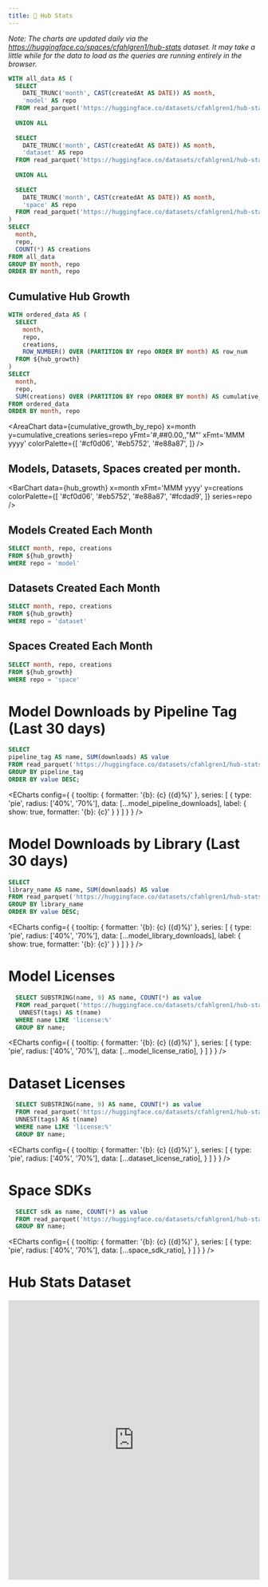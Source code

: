```yaml
---
title: 🤗 Hub Stats
---
```


_Note: The charts are updated daily via the https://huggingface.co/spaces/cfahlgren1/hub-stats dataset. It may take a little while for the data to load as the queries are running entirely in the browser._

```sql hub_growth
WITH all_data AS (
  SELECT 
    DATE_TRUNC('month', CAST(createdAt AS DATE)) AS month, 
    'model' AS repo 
  FROM read_parquet('https://huggingface.co/datasets/cfahlgren1/hub-stats/resolve/refs%2Fconvert%2Fparquet/models/train/0000.parquet?download=true')
  
  UNION ALL
  
  SELECT 
    DATE_TRUNC('month', CAST(createdAt AS DATE)) AS month, 
    'dataset' AS repo 
  FROM read_parquet('https://huggingface.co/datasets/cfahlgren1/hub-stats/resolve/refs%2Fconvert%2Fparquet/datasets/train/0000.parquet?download=true')
  
  UNION ALL
  
  SELECT 
    DATE_TRUNC('month', CAST(createdAt AS DATE)) AS month, 
    'space' AS repo 
  FROM read_parquet('https://huggingface.co/datasets/cfahlgren1/hub-stats/resolve/refs%2Fconvert%2Fparquet/spaces/train/0000.parquet?download=true')
)
SELECT
  month,
  repo,
  COUNT(*) AS creations
FROM all_data
GROUP BY month, repo
ORDER BY month, repo
```

## Cumulative Hub Growth

```sql cumulative_growth_by_repo
WITH ordered_data AS (
  SELECT
    month,
    repo,
    creations,
    ROW_NUMBER() OVER (PARTITION BY repo ORDER BY month) AS row_num
  FROM ${hub_growth}
)
SELECT
  month,
  repo,
  SUM(creations) OVER (PARTITION BY repo ORDER BY month) AS cumulative_creations
FROM ordered_data
ORDER BY month, repo
```

<AreaChart 
    data={cumulative_growth_by_repo}
    x=month
    y=cumulative_creations
    series=repo
    yFmt='#,##0.00,,"M"'
    xFmt='MMM yyyy'
    colorPalette={[
      '#cf0d06',
      '#eb5752',
      '#e88a87',
    ]}
/>

## Models, Datasets, Spaces created per month.

<BarChart 
    data={hub_growth}
    x=month
    xFmt='MMM yyyy'
    y=creations
    colorPalette={[
        '#cf0d06',
        '#eb5752',
        '#e88a87',
        '#fcdad9',
        ]}
    series=repo
/>

## Models Created Each Month

```sql model_creations_by_month
SELECT month, repo, creations
FROM ${hub_growth}
WHERE repo = 'model'
```

<AreaChart 
    data={model_creations_by_month}
    x=month
    xFmt='MMM yyyy'
    fillColor="#cf0d06"
    strokeColor="#eb5752"
    labels=true
    y=creations
/>

## Datasets Created Each Month

```sql dataset_creations_by_month
SELECT month, repo, creations
FROM ${hub_growth}
WHERE repo = 'dataset'
```
<AreaChart 
    data={dataset_creations_by_month}
    x=month
    xFmt='MMM yyyy'
    y=creations
    fillColor="#cf0d06"
    strokeColor="#eb5752"
    labels=true
/>

## Spaces Created Each Month

```sql space_creations_by_month
SELECT month, repo, creations
FROM ${hub_growth}
WHERE repo = 'space'
```

<AreaChart 
    data={space_creations_by_month}
    x=month
    xFmt='MMM yyyy'
    y=creations
    fillColor="#cf0d06"
    strokeColor="#eb5752"
    labels=true
/>

# Model Downloads by Pipeline Tag (Last 30 days)

```sql model_pipeline_downloads
SELECT
pipeline_tag AS name, SUM(downloads) AS value
FROM read_parquet('https://huggingface.co/datasets/cfahlgren1/hub-stats/resolve/refs%2Fconvert%2Fparquet/models/train/0000.parquet?download=true')
GROUP BY pipeline_tag
ORDER BY value DESC;
```

<DataTable data={model_pipeline_downloads} search=true>
  <Column id="name" title="Pipeline Tag" />
  <Column id="value" title="Downloads Last 30 Days" fmt='#,##0.00,,"M"' />
</DataTable>


<ECharts config={
    {
        tooltip: {
            formatter: '{b}: {c} ({d}%)'
        },
        series: [
            {
                type: 'pie',
                radius: ['40%', '70%'],
                data: [...model_pipeline_downloads],
                label: {
                    show: true,
                    formatter: '{b}: {c}'
                }
            }
        ]
    }
}
/>

# Model Downloads by Library (Last 30 days)

```sql model_library_downloads
SELECT
library_name AS name, SUM(downloads) AS value
FROM read_parquet('https://huggingface.co/datasets/cfahlgren1/hub-stats/resolve/refs%2Fconvert%2Fparquet/models/train/0000.parquet?download=true')
GROUP BY library_name
ORDER BY value DESC;
```

<DataTable data={model_library_downloads} search=true>
  <Column id="name" title="Library" />
  <Column id="value" title="Downloads Last 30 Days" fmt='#,##0.00,,"M"' />
</DataTable>


<ECharts config={
    {
        tooltip: {
            formatter: '{b}: {c} ({d}%)'
        },
        series: [
            {
                type: 'pie',
                radius: ['40%', '70%'],
                data: [...model_library_downloads],
                label: {
                    show: true,
                    formatter: '{b}: {c}'
                }
            }
        ]
    }
}
/>

# Model Licenses

```sql model_license_ratio
  SELECT SUBSTRING(name, 9) AS name, COUNT(*) as value
  FROM read_parquet('https://huggingface.co/datasets/cfahlgren1/hub-stats/resolve/refs%2Fconvert%2Fparquet/models/train/0000.parquet?download=true'),
   UNNEST(tags) AS t(name)
  WHERE name LIKE 'license:%'
  GROUP BY name;
```

<ECharts config={
    {
        tooltip: {
            formatter: '{b}: {c} ({d}%)'
        },
      series: [
        {
          type: 'pie',
          radius: ['40%', '70%'],
          data: [...model_license_ratio],
        }
      ]
      }
    }
/>

# Dataset Licenses

```sql dataset_license_ratio
  SELECT SUBSTRING(name, 9) AS name, COUNT(*) as value
  FROM read_parquet('https://huggingface.co/datasets/cfahlgren1/hub-stats/resolve/refs%2Fconvert%2Fparquet/datasets/train/0000.parquet?download=true'),
  UNNEST(tags) AS t(name)
  WHERE name LIKE 'license:%'
  GROUP BY name;
```

<ECharts config={
    {
        tooltip: {
            formatter: '{b}: {c} ({d}%)'
        },
      series: [
        {
          type: 'pie',
          radius: ['40%', '70%'],
          data: [...dataset_license_ratio],
        }
      ]
      }
    }
/>

# Space SDKs

```sql space_sdk_ratio
  SELECT sdk as name, COUNT(*) as value
  FROM read_parquet('https://huggingface.co/datasets/cfahlgren1/hub-stats/resolve/refs%2Fconvert%2Fparquet/spaces/train/0000.parquet?download=true')
  GROUP BY name;
```


<ECharts config={
    {
        tooltip: {
            formatter: '{b}: {c} ({d}%)'
        },
      series: [
        {
          type: 'pie',
          radius: ['40%', '70%'],
          data: [...space_sdk_ratio],
        }
      ]
      }
    }
/>

# Hub Stats Dataset
<iframe
  src="https://huggingface.co/datasets/cfahlgren1/hub-stats/embed/viewer/datasets/train"
  frameborder="0"
  width="100%"
  height="560px"
></iframe>